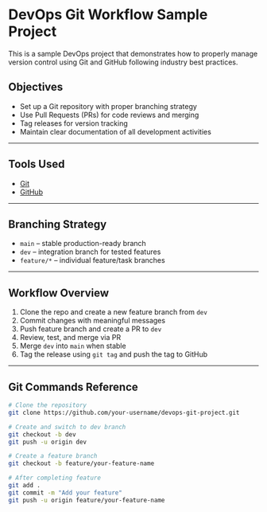# DevOps Git Workflow Sample Project

This is a sample DevOps project that demonstrates how to properly manage version control using Git and GitHub following industry best practices.

## Objectives

- Set up a Git repository with proper branching strategy
- Use Pull Requests (PRs) for code reviews and merging
- Tag releases for version tracking
- Maintain clear documentation of all development activities

---

## Tools Used

- [Git](https://git-scm.com/)
- [GitHub](https://github.com/)

---

## Branching Strategy

- `main` – stable production-ready branch
- `dev` – integration branch for tested features
- `feature/*` – individual feature/task branches

---

## Workflow Overview

1. Clone the repo and create a new feature branch from `dev`
2. Commit changes with meaningful messages
3. Push feature branch and create a PR to `dev`
4. Review, test, and merge via PR
5. Merge `dev` into `main` when stable
6. Tag the release using `git tag` and push the tag to GitHub

---

## Git Commands Reference

```bash
# Clone the repository
git clone https://github.com/your-username/devops-git-project.git

# Create and switch to dev branch
git checkout -b dev
git push -u origin dev

# Create a feature branch
git checkout -b feature/your-feature-name

# After completing feature
git add .
git commit -m "Add your feature"
git push -u origin feature/your-feature-name